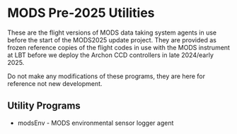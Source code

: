 # MODS Pre-2025 Utilities

These are the flight versions of MODS data taking system agents in use before the start of the
MODS2025 update project.  They are provided as frozen reference copies of the flight codes in 
use with the MODS instrument at LBT before we deploy the Archon CCD controllers in late 2024/early 2025.

Do not make any modifications of these programs, they are here for reference not new development.

## Utility Programs

 * modsEnv - MODS environmental sensor logger agent


